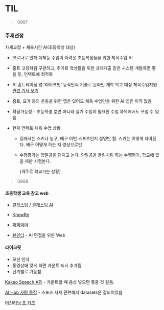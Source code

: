 # TIL

> 0907

### 주제선정

자세교정 + 체육시간 AI(초등학생 대상)

- 코로나로 인해 예체능 수업이 어려운 초등학생들을 위한 체육수업 AI

- 홈트 코칭처럼 구현하고, 추가로 학생들을 위한 과제제출 같은 시스템 개발하면 좋을 듯, 언텍트에 최적화

- AI 홈트레이닝 앱 ‘라이크핏’ 동작인식 기술로 온라인 개학 학교 대상 체육수업지원 [관련 기사 보기](https://www.asiae.co.kr/article/2020041613474446565)

- 홈트, 요가 등의 운동을 위한 앱은 있어도 체육 수업만을 위한 AI 앱은 아직 없음
- 확장가능성 - 초등학생 뿐만 아니라 실기 수업이 필요한 수업 과목에서도 쓰일 수 있음

- 현재 언텍트 체육 수업 상황

  - 집에서는 스키나 농구, 배구 어떤 스포츠인지 설명만 함. 스키는 어떻게 타야된다. 배구 어떻게 하는 지 영상으로만 

  - 수행평가는 양말공을 던지고 논다. 양말공을 볼링처럼 하는 수행평가, 학교에 있을 때만 시험본다.

    (격주로 학교가는 상황)

> 0908

#### 초등학생 교육 참고 web

- [클래스팅](https://www.classting.com/) / [클래스팅 AI](https://edtech.classting.com/?utm_source=classting&utm_medium=classting-web-intro&utm_campaign=footer)
- [KnowRe](https://www.knowre.com/)
- [째깍악어](http://www.tictocisland.com/tictoc_island/tictoc_about.php)

- [뷰인터](https://front.viewinter.ai/index.html#/landing) - AI 면접을 위한 Web

#### 라이크핏

- 모션 인식
- 동영상에 맞게 하면 카운트 되서 추가됨
- 단계별로 가능함

[Kakao Speech API](https://speech-api.kakao.com/#none) - 카운트할 때 음성 넣으면 좋을 것 같음.

 [AI Hub 사람 동작](http://aihub.or.kr/aidata/138) - 스포츠 자세 관련해서 datasets은 잘되어있음

[머신러닝 포 키즈](https://machinelearningforkids.co.uk/#!/welcome)





